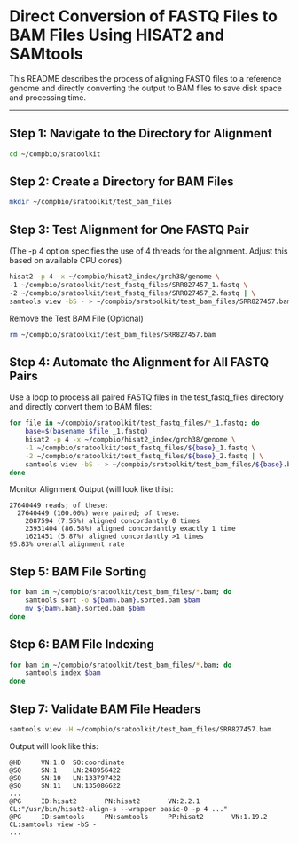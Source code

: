 # Direct Conversion of FASTQ Files to BAM Files Using HISAT2 and SAMtools

This README describes the process of aligning FASTQ files to a reference genome and directly converting the output to BAM files to save disk space and processing time.

---

## Step 1: Navigate to the Directory for Alignment

```bash
cd ~/compbio/sratoolkit
```

## Step 2: Create a Directory for BAM Files

```bash
mkdir ~/compbio/sratoolkit/test_bam_files
```

## Step 3: Test Alignment for One FASTQ Pair
(The -p 4 option specifies the use of 4 threads for the alignment. Adjust this based on available CPU cores)

```bash
hisat2 -p 4 -x ~/compbio/hisat2_index/grch38/genome \
-1 ~/compbio/sratoolkit/test_fastq_files/SRR827457_1.fastq \
-2 ~/compbio/sratoolkit/test_fastq_files/SRR827457_2.fastq | \
samtools view -bS - > ~/compbio/sratoolkit/test_bam_files/SRR827457.bam
```


Remove the Test BAM File (Optional)

```bash
rm ~/compbio/sratoolkit/test_bam_files/SRR827457.bam
```

## Step 4: Automate the Alignment for All FASTQ Pairs
Use a loop to process all paired FASTQ files in the test_fastq_files directory and directly convert them to BAM files:

```bash
for file in ~/compbio/sratoolkit/test_fastq_files/*_1.fastq; do
    base=$(basename $file _1.fastq)
    hisat2 -p 4 -x ~/compbio/hisat2_index/grch38/genome \
    -1 ~/compbio/sratoolkit/test_fastq_files/${base}_1.fastq \
    -2 ~/compbio/sratoolkit/test_fastq_files/${base}_2.fastq | \
    samtools view -bS - > ~/compbio/sratoolkit/test_bam_files/${base}.bam
done
```

Monitor Alignment Output (will look like this):

```
27640449 reads; of these:
  27640449 (100.00%) were paired; of these:
    2087594 (7.55%) aligned concordantly 0 times
    23931404 (86.58%) aligned concordantly exactly 1 time
    1621451 (5.87%) aligned concordantly >1 times
95.83% overall alignment rate
```

## Step 5: BAM File Sorting

```bash
for bam in ~/compbio/sratoolkit/test_bam_files/*.bam; do
    samtools sort -o ${bam%.bam}.sorted.bam $bam
    mv ${bam%.bam}.sorted.bam $bam
done
```

## Step 6: BAM File Indexing

```bash
for bam in ~/compbio/sratoolkit/test_bam_files/*.bam; do
    samtools index $bam
done
```

## Step 7: Validate BAM File Headers

```bash
samtools view -H ~/compbio/sratoolkit/test_bam_files/SRR827457.bam
```

Output will look like this:

```
@HD     VN:1.0  SO:coordinate
@SQ     SN:1    LN:248956422
@SQ     SN:10   LN:133797422
@SQ     SN:11   LN:135086622
...
@PG     ID:hisat2       PN:hisat2       VN:2.2.1        CL:"/usr/bin/hisat2-align-s --wrapper basic-0 -p 4 ..."
@PG     ID:samtools     PN:samtools     PP:hisat2       VN:1.19.2       CL:samtools view -bS -
...
```




